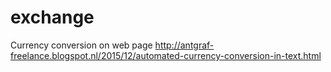 # exchange
Currency conversion on web page
http://antgraf-freelance.blogspot.nl/2015/12/automated-currency-conversion-in-text.html
